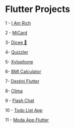 # Flutter Projects

1 - [I Am Rich](https://github.com/BatuhanAydonerDev/i_am_rich)

2 - [MiCard](https://github.com/BatuhanAydonerDev/mi_card_flutter)

3- [Dicee 🎲](https://github.com/BatuhanAydonerDev/dicee_flutter)

4- [Quizzler](https://github.com/BatuhanAydonerDev/quizzler_flutter)

5- [Xylophone](https://github.com/BatuhanAydonerDev/xylophone_flutter)

6- [BMI Calculator](https://github.com/BatuhanAydonerDev/bmi_calculator)

7- [Destini Flutter](https://github.com/BatuhanAydonerDev/destini_flutter)

8- [Clima](https://github.com/BatuhanAydonerDev/clima_flutter)

9 - [Flash Chat](https://github.com/BatuhanAydonerDev/flash_chat_flutter)

10 - [Todo List App](https://github.com/BatuhanAydonerDev/todo_list_app_fluter)

11 - [Moda App Flutter](https://github.com/BatuhanAydonerDev/moda_app_flutter)
